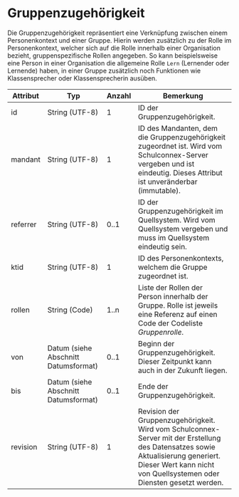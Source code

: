 # Gruppenzugehörigkeit

Die Gruppenzugehörigkeit repräsentiert eine Verknüpfung zwischen einem Personenkontext und einer Gruppe.
Hierin werden zusätzlich zu der Rolle im Personenkontext, welcher sich auf die Rolle innerhalb einer
Organisation bezieht, gruppenspezifische Rollen angegeben. So kann beispielsweise eine Person in einer
Organisation die allgemeine Rolle `Lern` (Lernender oder Lernende) haben, in einer Gruppe zusätzlich
noch Funktionen wie Klassensprecher oder Klassensprecherin ausüben.

Attribut | Typ | Anzahl | Bemerkung
--- | --- | --- | ---
id | String (UTF-8) | 1 | ID der Gruppenzugehörigkeit.
mandant | String (UTF-8) | 1 | ID des Mandanten, dem die Gruppenzugehörigkeit zugeordnet ist. Wird vom Schulconnex-Server vergeben und ist eindeutig. Dieses Attribut ist unveränderbar (immutable).
referrer | String (UTF-8) | 0..1 | ID der Gruppenzugehörigkeit im Quellsystem. Wird vom Quellsystem vergeben und muss im Quellsystem eindeutig sein.
ktid | String (UTF-8) | 1 | ID des Personenkontexts, welchem die Gruppe zugeordnet ist.
rollen | String (Code) | 1..n | Liste der Rollen der Person innerhalb der Gruppe. Rolle ist jeweils eine Referenz auf einen Code der Codeliste *Gruppenrolle*.
von | Datum (siehe Abschnitt Datumsformat) | 0..1 | Beginn der Gruppenzugehörigkeit. Dieser Zeitpunkt kann auch in der Zukunft liegen.
bis | Datum (siehe Abschnitt Datumsformat) | 0..1 | Ende der Gruppenzugehörigkeit.
revision | String (UTF-8) | 1 | Revision der Gruppenzugehörigkeit. Wird vom Schulconnex-Server mit der Erstellung des Datensatzes sowie Aktualisierung generiert. Dieser Wert kann nicht von Quellsystemen oder Diensten gesetzt werden.
